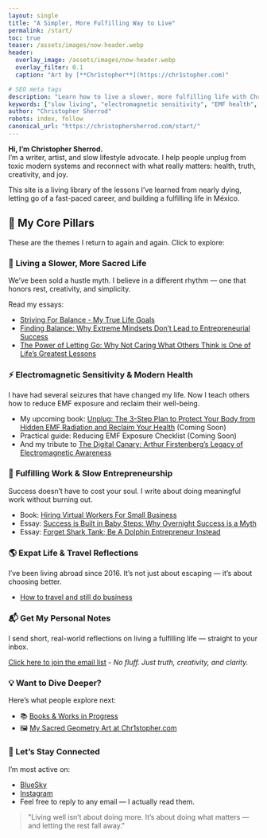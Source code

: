 ```yaml
---
layout: single
title: "A Simpler, More Fulfilling Way to Live"
permalink: /start/
toc: true
teaser: /assets/images/now-header.webp
header:
  overlay_image: /assets/images/now-header.webp
  overlay_filter: 0.1
  caption: "Art by [**Chr1stopher**](https://chr1stopher.com)"

# SEO meta tags
description: "Learn how to live a slower, more fulfilling life with Christopher Sherrod—writer, artist, and slow lifestyle advocate. Explore his core teachings on balance, health, creativity, and expat life."
keywords: ["slow living", "electromagnetic sensitivity", "EMF health", "fulfilling work", "digital nomad", "expat lifestyle", "creative entrepreneur", "Christopher Sherrod"]
author: "Christopher Sherrod"
robots: index, follow
canonical_url: "https://christophersherrod.com/start/"
---
```

**Hi, I’m Christopher Sherrod.**  
I’m a writer, artist, and slow lifestyle advocate. I help people unplug from toxic modern systems and reconnect with what really matters: health, truth, creativity, and joy.

This site is a living library of the lessons I’ve learned from nearly dying, letting go of a fast-paced career, and building a fulfilling life in México.

## 🧱 My Core Pillars

These are the themes I return to again and again. Click to explore:
### 🌿 **Living a Slower, More Sacred Life**

We’ve been sold a hustle myth. I believe in a different rhythm — one that honors rest, creativity, and simplicity.

Read my essays:
- [Striving For Balance - My True Life Goals](https://christophersherrod.com/striving-for-balance/)
- [Finding Balance: Why Extreme Mindsets Don’t Lead to Entrepreneurial Success](https://christophersherrod.com/finding-balance/)
- [The Power of Letting Go: Why Not Caring What Others Think is One of Life’s Greatest Lessons](https://christophersherrod.com/power-of-letting-go/)

### ⚡️ **Electromagnetic Sensitivity & Modern Health**

I have had several seizures that have changed my life. Now I teach others how to reduce EMF exposure and reclaim their well-being.

- My upcoming book: [Unplug: The 3-Step Plan to Protect Your Body from Hidden EMF Radiation and Reclaim Your Health](https://christophersherrod.com/unplug) (Coming Soon)
- Practical guide: Reducing EMF Exposure Checklist (Coming Soon)
- And my tribute to [The Digital Canary: Arthur Firstenberg’s Legacy of Electromagnetic Awareness](https://christophersherrod.com/arthur-firstenberg/)

### 🐬 **Fulfilling Work & Slow Entrepreneurship**

Success doesn’t have to cost your soul. I write about doing meaningful work without burning out.

- Book: [Hiring Virtual Workers For Small Business](https://amzn.to/2FvAxx9)  
- Essay: [Success is Built in Baby Steps: Why Overnight Success is a Myth](https://christophersherrod.com/baby-steps/)
- Essay: [Forget Shark Tank; Be A Dolphin Entrepreneur Instead](https://christophersherrod.com/dolphin-entrepreneur/)  

### 🌎 **Expat Life & Travel Reflections**

I’ve been living abroad since 2016. It’s not just about escaping — it’s about choosing better.

- [How to travel and still do business](https://christophersherrod.com/how-to-travel-and-still-do-business/)

### 📬 Get My Personal Notes

I send short, real-world reflections on living a fulfilling life — straight to your inbox.

[Click here to join the email list](https://christophersherrod.com/newsletter/) - _No fluff. Just truth, creativity, and clarity._

### 💡 Want to Dive Deeper?

Here’s what people explore next:

- 📚 [Books & Works in Progress](https://christophersherrod.com/books/)
- 🖼 [My Sacred Geometry Art at Chr1stopher.com](https://Chr1stopher.com)

### 👋 Let’s Stay Connected

I’m most active on:
- [BlueSky](https://bsky.app/profile/christophersherrod.com)
- [Instagram](https://instagram.com/christophersherrod/)
- Feel free to reply to any email — I actually read them.

> "Living well isn’t about doing more. It’s about doing what matters — and letting the rest fall away."